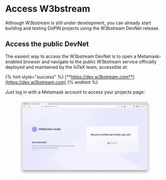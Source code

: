 # Access W3bstream

Although W3bstream is still under development, you can already start building and testing DePIN projects using the W3bstream DevNet release.&#x20;

## Access the public DevNet

The easiest way to access the W3bstream DevNet is to open a Metamask-enabled browser and navigate to the public W3bstream service officially deployed and maintained by the IoTeX team, accessible at:

{% hint style="success" %}
[**https://dev.w3bstream.com**](https://dev.w3bstream.com)
{% endhint %}

Just log in with a Metamask account to access your projects page:

<figure><img src="../.gitbook/assets/image (1).png" alt=""><figcaption></figcaption></figure>

